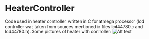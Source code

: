 # HeaterController
Code used in heater controller, written in C for atmega processor (lcd controller was taken from sources mentioned in files lcd44780.c and lcd44780.h).
Some pictures of heater with controller:
![Alt text](HeaterController/blob/master/images/1.JPG?raw=true "Optional Title")
